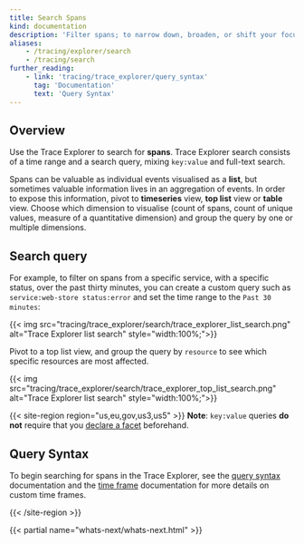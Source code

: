 ```yaml
---
title: Search Spans
kind: documentation
description: 'Filter spans; to narrow down, broaden, or shift your focus on the subset of logs of current interest.'
aliases:
    - /tracing/explorer/search
    - /tracing/search
further_reading:
    - link: 'tracing/trace_explorer/query_syntax'
      tag: 'Documentation'
      text: 'Query Syntax'
---
```


## Overview

Use the Trace Explorer to search for **spans**. Trace Explorer search consists of a time range and a search query, mixing `key:value` and full-text search.

Spans can be valuable as individual events visualised as a **list**, but sometimes valuable information lives in an aggregation of events. In order to expose this information, pivot to **timeseries** view, **top list** view or **table** view. Choose which dimension to visualise (count of spans, count of unique values, measure of a quantitative dimension) and group the query by one or multiple dimensions.

## Search query

For example, to filter on spans from a specific service, with a specific status, over the past thirty minutes, you can create a custom query such as `service:web-store status:error` and set the time range to the `Past 30 minutes`:

{{< img src="tracing/trace_explorer/search/trace_explorer_list_search.png" alt="Trace Explorer list search"  style="width:100%;">}}

Pivot to a top list view, and group the query by `resource` to see which specific resources are most affected.

{{< img src="tracing/trace_explorer/search/trace_explorer_top_list_search.png" alt="Trace Explorer list search"  style="width:100%;">}}

{{< site-region region="us,eu,gov,us3,us5" >}}
**Note**: `key:value` queries **do not** require that you [declare a facet][1] beforehand.

## Query Syntax

To begin searching for spans in the Trace Explorer, see the [query syntax][2] documentation and the [time frame][3] documentation for more details on custom time frames.

{{< /site-region >}}

{{< partial name="whats-next/whats-next.html" >}}

[1]: /tracing/trace_explorer/query_syntax#facets
[2]: /tracing/trace_explorer/query_syntax
[3]: /dashboards/guide/custom_time_frames
